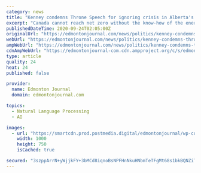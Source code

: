 ```yaml
---
category: news
title: "Kenney condemns Throne Speech for ignoring crisis in Alberta's energy sector, warns of weakening national unity"
excerpt: "Canada cannot reach net zero without the know-how of the energy sector, and the innovative ideas of all Canadians,” Payette said. In a statement Wednesday evening, Kenney said Alberta’s energy sector,"
publishedDateTime: 2020-09-24T02:05:00Z
originalUrl: "https://edmontonjournal.com/news/politics/kenney-condemns-throne-speech-for-ignoring-crisis-in-albertas-energy-sector-warns-of-weakening-national-unity"
webUrl: "https://edmontonjournal.com/news/politics/kenney-condemns-throne-speech-for-ignoring-crisis-in-albertas-energy-sector-warns-of-weakening-national-unity"
ampWebUrl: "https://edmontonjournal.com/news/politics/kenney-condemns-throne-speech-for-ignoring-crisis-in-albertas-energy-sector-warns-of-weakening-national-unity/wcm/2b542648-b74b-4631-bf20-4e9cd9102afe/amp/"
cdnAmpWebUrl: "https://edmontonjournal-com.cdn.ampproject.org/c/s/edmontonjournal.com/news/politics/kenney-condemns-throne-speech-for-ignoring-crisis-in-albertas-energy-sector-warns-of-weakening-national-unity/wcm/2b542648-b74b-4631-bf20-4e9cd9102afe/amp/"
type: article
quality: 24
heat: 24
published: false

provider:
  name: Edmonton Journal
  domain: edmontonjournal.com

topics:
  - Natural Language Processing
  - AI

images:
  - url: "https://smartcdn.prod.postmedia.digital/edmontonjournal/wp-content/uploads/2020/09/throne-speech-20200923.jpg"
    width: 1000
    height: 750
    isCached: true

secured: "3szppArrN+yWjjkFY+3bMCd8iqnoBsNPFHnNkuHNbmTeTFgMt68s1bkBQNZiTEF23ZRdW+TlKtBhIc845v1HHXxFjF9JHwoQ9KUzkj5Tp0V2IF/SlEzt4tARpnJWnmlgT8LGkVACFD3bRlBUypoXcCCRAmg8hpxCfWxxfunBcvY5uckWe3KQhQ94AJ1GhooqiVQFqYMwTQddIEPHQyPMRzg1YzLJQpcPQeiOBVh2Z2gKG9qAX8a1vDRmMOnUY/qobgyBoOozFwAQ457KSwVy+J1JKXyrRNgz5mrly69asP6oBJ30OnEZCmDDbp7LmqXHj9PvUeU3CQtydNfOjZ1WhR/I5DX4RZWWO+c2xwFXvc4=;C7UipTG5HGyNOABrcO6ykA=="
---
```


